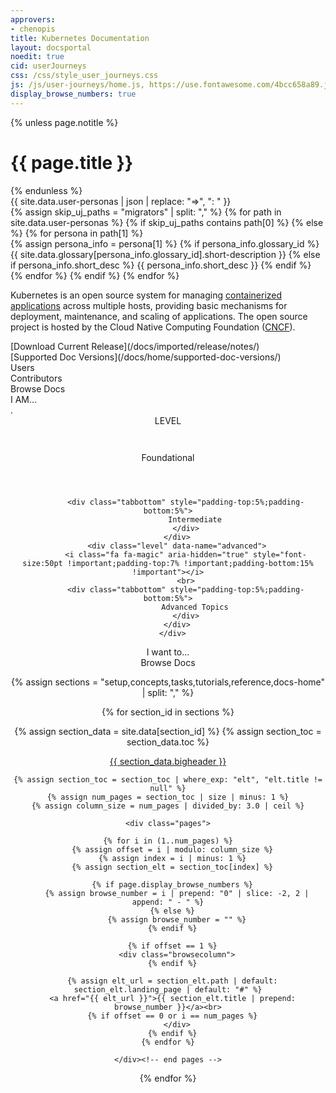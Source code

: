 ```yaml
---
approvers:
- chenopis
title: Kubernetes Documentation
layout: docsportal
noedit: true
cid: userJourneys
css: /css/style_user_journeys.css
js: /js/user-journeys/home.js, https://use.fontawesome.com/4bcc658a89.js
display_browse_numbers: true
---
```


{% unless page.notitle %}
<h1>{{ page.title }}</h1>
{% endunless %}

<div id="user-persona-data" class="hide">
  {{ site.data.user-personas | json | replace: "=>", ": " }}
</div>

<div class="hide">
{% assign skip_uj_paths = "migrators" | split: "," %}
{% for path in site.data.user-personas %}
  {% if skip_uj_paths contains path[0] %}
  {% else %}
    {% for persona in path[1] %}
      <div class="persona-def-data" data-name="{{ persona[0] }}">
      {% assign persona_info = persona[1] %}
      {% if persona_info.glossary_id %}
        {{ site.data.glossary[persona_info.glossary_id].short-description }}
      {% else if persona_info.short_desc %}
        {{ persona_info.short_desc }}
      {% endif %}
      </div>
    {% endfor %}
  {% endif %}
{% endfor %}
</div>

<div id='aboutWrapper'>
<div class="aboutsection" markdown="1">

Kubernetes is an open source system for managing [containerized applications](https://kubernetes.io/docs/concepts/overview/what-is-kubernetes/)
across multiple hosts, providing basic mechanisms for deployment, maintenance, and scaling of applications.
The open source project is hosted by the Cloud Native Computing Foundation ([CNCF](https://www.cncf.io/about)).

<div class="aboutcolumn" markdown="1">
[Download Current Release](/docs/imported/release/notes/) 
</div>
<div class="aboutcolumn" markdown="1">
[Supported Doc Versions](/docs/home/supported-doc-versions/) 
</div>

</div>
</div>

<div class="paths">
    <div class="navButton users">Users</div>
    <div class="navButton contributors">Contributors</div>
    <!-- div class="navButton migrators">Migration&nbsp;Paths</div -->
    <a> <div class="navButton browse">Browse Docs</div></a>
</div>

<div id="cardWrapper">
  <div class="display-bar">I AM...</div>
  <div class='cards' markdown="1">
  <div class='docsection1' id='persona-definition'>.</div>
  </div>
</div>

<div style='text-align: center;' class="applicationDeveloperContainer">
    <div class="display-bar" id="subTitle">LEVEL</div>
    <div class="levels">
        <div class="level" data-name="foundational">
            <i class="fa fa-sign-in" aria-hidden="true" style="font-size:50pt !important;padding-top:7% !important;padding-bottom:15% !important"></i>
            <br>
            <div class="tabbottom" style="padding-top:5%;padding-bottom:5%">
                Foundational
            </div>
            </div>
        <div class="level" data-name="intermediate">
            <i class="fa fa-university" aria-hidden="true" style="font-size:50pt !important;padding-top:7% !important;padding-bottom:15% !important"></i>
            <br>

            <div class="tabbottom" style="padding-top:5%;padding-bottom:5%">
                Intermediate
            </div>
        </div>
        <div class="level" data-name="advanced">
            <i class="fa fa-magic" aria-hidden="true" style="font-size:50pt !important;padding-top:7% !important;padding-bottom:15% !important"></i>
            <br>
            <div class="tabbottom" style="padding-top:5%;padding-bottom:5%">
                Advanced Topics
            </div>
        </div>
      </div>
</div>

<div class='infobarWrapper'>
    <div class="infobar">
        <span style="padding-bottom: 3% ">I want to...</span>
        <div id="infobarLinks"></div>
    </div>
</div>


<div id='browsedocsWrapper'>
<div class="browseheader" id="browsedocs">
    <a name="browsedocs">  Browse Docs</a>
</div>

<div class="browsedocs">

{% assign sections = "setup,concepts,tasks,tutorials,reference,docs-home" | split: "," %}

{% for section_id in sections %}

  {% assign section_data = site.data[section_id] %}
  {% assign section_toc = section_data.toc %}

  <div class="browsesection">
    <div class="docstitle">
      <a href="{{ section_data.landing_page }}">{{ section_data.bigheader }}</a>
    </div>

    {% assign section_toc = section_toc | where_exp: "elt", "elt.title != null" %}
    {% assign num_pages = section_toc | size | minus: 1 %}
    {% assign column_size = num_pages | divided_by: 3.0 | ceil %}

    <div class="pages">

    {% for i in (1..num_pages) %}
      {% assign offset = i | modulo: column_size %}
      {% assign index = i | minus: 1 %}
      {% assign section_elt = section_toc[index] %}

      {% if page.display_browse_numbers %}
        {% assign browse_number = i | prepend: "0" | slice: -2, 2 | append: " - " %}
      {% else %}
        {% assign browse_number = "" %}
      {% endif %}

      {% if offset == 1 %}
        <div class="browsecolumn">
      {% endif %}

      {% assign elt_url = section_elt.path | default: section_elt.landing_page | default: "#" %}
      <a href="{{ elt_url }}">{{ section_elt.title | prepend: browse_number }}</a><br>
      {% if offset == 0 or i == num_pages %}
        </div>
      {% endif %}
    {% endfor %}

    </div><!-- end pages -->

  </div><!-- end browsesection -->

{% endfor %}

</div><!-- end browsedocs -->
</div><!-- end browsedocsWrapper -->
